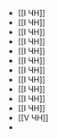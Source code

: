 - [[I ЧН]]
- [[I ЧН]]
- [[I ЧН]]
- [[I ЧН]]
- [[I ЧН]]
- [[I ЧН]]
- [[I ЧН]]
- [[I ЧН]]
- [[I ЧН]]
- [[I ЧН]]
- [[I ЧН]]
- [[V ЧН]]
-